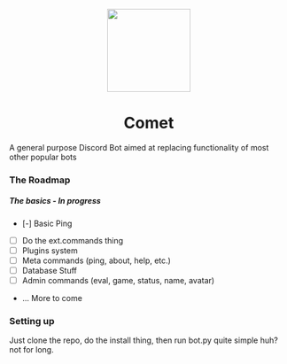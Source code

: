 <p align="center"><img src="https://adryd.com/assets/static/comet/comet-gradient.svg" height="150px"></p>
<h1 align="center">Comet</h1>

A general purpose Discord Bot aimed at replacing functionality of most other popular bots

### The Roadmap

##### The basics - In progress
- [-] Basic Ping
- [ ] Do the ext.commands thing
- [ ] Plugins system
- [ ] Meta commands (ping, about, help, etc.)
- [ ] Database Stuff
- [ ] Admin commands (eval, game, status, name, avatar)
- ... More to come

### Setting up

Just clone the repo, do the install thing, then run bot.py
quite simple huh?
not for long.
